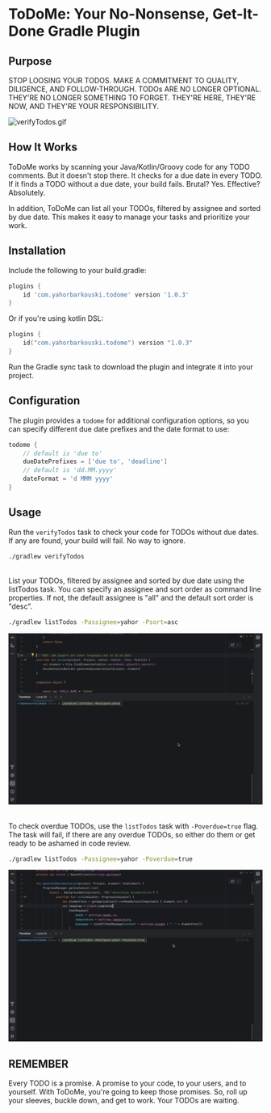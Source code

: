 # ToDoMe: Your No-Nonsense, Get-It-Done Gradle Plugin
## Purpose

STOP LOOSING YOUR TODOS. MAKE A COMMITMENT TO QUALITY, DILIGENCE, AND FOLLOW-THROUGH. TODOs ARE NO LONGER OPTIONAL. THEY'RE NO LONGER SOMETHING TO FORGET. THEY'RE HERE, THEY'RE NOW, AND THEY'RE YOUR RESPONSIBILITY.

![verifyTodos.gif](img/verifyTodos.gif)

## How It Works

ToDoMe works by scanning your Java/Kotlin/Groovy code for any TODO comments. But it doesn't stop there. It checks for a due date in every TODO. If it finds a TODO without a due date, your build fails. Brutal? Yes. Effective? Absolutely.

In addition, ToDoMe can list all your TODOs, filtered by assignee and sorted by due date. This makes it easy to manage your tasks and prioritize your work.

## Installation
Include the following to your build.gradle:
```groovy
plugins {
    id 'com.yahorbarkouski.todome' version '1.0.3'
}
```
Or if you're using kotlin DSL:
```kotlin
plugins {
    id("com.yahorbarkouski.todome") version "1.0.3"
}
```

Run the Gradle sync task to download the plugin and integrate it into your project.

## Configuration

The plugin provides a `todome` for additional configuration options, so you can specify different due date prefixes and the date format to use:

```groovy
todome {
    // default is 'due to'
    dueDatePrefixes = ['due to', 'deadline']
    // default is 'dd.MM.yyyy'
    dateFormat = 'd MMM yyyy'
}
```

## Usage
Run the `verifyTodos` task to check your code for TODOs without due dates. If any are found, your build will fail. No way to ignore.
```bash
./gradlew verifyTodos
```

\
List your TODOs, filtered by assignee and sorted by due date using the listTodos task. You can specify an assignee and sort order as command line properties. If not, the default assignee is "all" and the default sort order is "desc".
```bash
./gradlew listTodos -Passignee=yahor -Psort=asc
```
![listTodos.gif](img/listTodos.gif)

\
To check overdue TODOs, use the `listTodos` task with `-Poverdue=true` flag. The task will fail, if there are any overdue TODOs, so either do them or get ready to be ashamed in code review.
```bash
./gradlew listTodos -Passignee=yahor -Poverdue=true
```
![overdueTodo.gif](img/overdueTodo.gif)


## REMEMBER

Every TODO is a promise. A promise to your code, to your users, and to yourself. With ToDoMe, you're going to keep those promises. So, roll up your sleeves, buckle down, and get to work. Your TODOs are waiting.
